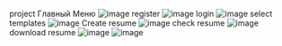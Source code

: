 project
Главный Меню
![image](https://github.com/user-attachments/assets/f9f00960-0174-4cee-8942-9557bb4713d1)
register
![image](https://github.com/user-attachments/assets/68423007-81b8-4c30-ad05-d58545656760)
login
![image](https://github.com/user-attachments/assets/11ef6482-8ca3-4e9d-9435-51f942457b77)
select templates
![image](https://github.com/user-attachments/assets/8104fd0b-23b7-43cf-b1eb-04578adb0e74)
Create resume
![image](https://github.com/user-attachments/assets/546eee17-2b6b-45bb-a963-e24589fbbcff)
check resume
![image](https://github.com/user-attachments/assets/1735a0bf-4c93-40f9-ab4b-50f33a56d296)
download resume
![image](https://github.com/user-attachments/assets/6b8bac25-cb3e-43f4-88dc-c282402c80f9)
![image](https://github.com/user-attachments/assets/67a00ae5-4732-40f9-b059-c462d4b0f3a4)
